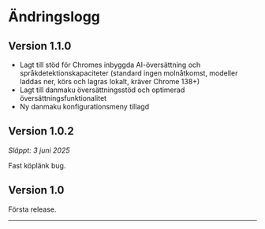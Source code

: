 # Ändringslogg

## Version 1.1.0

- Lagt till stöd för Chromes inbyggda AI-översättning och språkdetektionskapaciteter (standard ingen molnåtkomst, modeller laddas ner, körs och lagras lokalt, kräver Chrome 138+)
- Lagt till danmaku översättningsstöd och optimerad översättningsfunktionalitet
- Ny danmaku konfigurationsmeny tillagd

## Version 1.0.2

_Släppt: 3 juni 2025_

Fast köplänk bug.

## Version 1.0

Första release.

---
